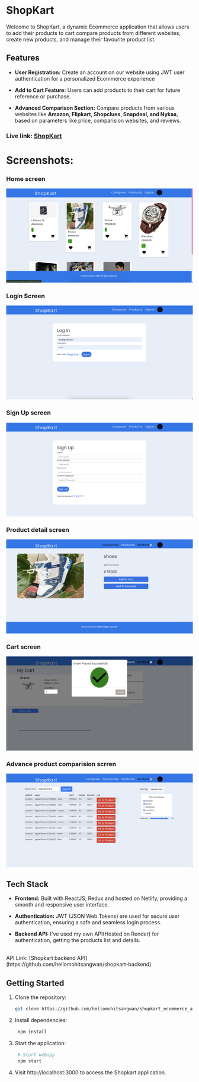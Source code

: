 # ShopKart

Welcome to ShopKart, a dynamic Ecommerce application that allows users to add their products to cart compare products from different websites, create new products, and manage their favourite product list.



## Features

- **User Registration:** Create an account on our website using JWT user authentication for a personalized Ecommerce experience

- **Add to Cart Feature:** Users can add products to their cart for future reference or purchase.

- **Advanced Comparison Section:** Compare products from various websites like **Amazon, Flipkart, Shopclues, Snapdeal, and Nykaa**, based on parameters like price, comparision websites, and reviews.






### Live link: [ShopKart](shopkart08.netlify.app)

# Screenshots:


### Home screen
![alt text](./images/image.png)

### Login Screen
![alt text](./images/image-1.png)

### Sign Up screen
![alt text](./images/image-5.png)

### Product detail screen
![alt text](./images/image-2.png)

### Cart screen
![alt text](./images/image-3.png)

### Advance product comparision scrren
![alt text](./images/image-4.png)


## Tech Stack

- **Frontend:** Built with ReactJS, Redux and hosted on Netlify, providing a smooth and responsive user interface.

- **Authentication:** JWT (JSON Web Tokens) are used for secure user authentication, ensuring a safe and seamless login process.

- **Backend API:** I've used my own API(Hosted on Render) for authentication, getting the products list and details.
<br>
API Link: [Shopkart backend API](https://github.com/hellomohitsangwan/shopkart-backend)




## Getting Started

1. Clone the repository:

   ```bash
   git clone https://github.com/hellomohitsangwan/shopkart_ecommerce_assignment.git

2. Install dependencies:
   ```bash
    npm install

3. Start the application:
   ```bash
    # Start webapp
    npm start


4. Visit http://localhost:3000 to access the Shopkart application.